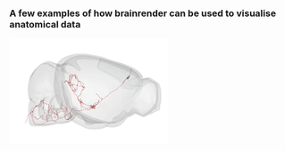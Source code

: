 ### A few examples of how brainrender can be used to visualise anatomical data

![](https://github.com/BrancoLab/BrainREnder/raw/master/Docs/Media/neuron_gif.gif)
